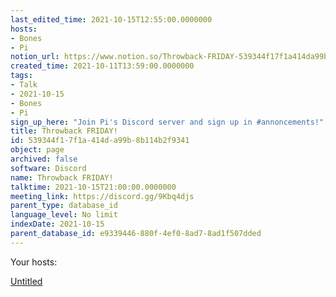 ```yaml
---
last_edited_time: 2021-10-15T12:55:00.0000000
hosts:
- Bones
- Pi
notion_url: https://www.notion.so/Throwback-FRIDAY-539344f17f1a414da99b8b114b2f9341
created_time: 2021-10-11T13:59:00.0000000
tags:
- Talk
- 2021-10-15
- Bones
- Pi
sign_up_here: "Join Pi's Discord server and sign up in #annoncements!"
title: Throwback FRIDAY!
id: 539344f1-7f1a-414d-a99b-8b114b2f9341
object: page
archived: false
software: Discord
name: Throwback FRIDAY!
talktime: 2021-10-15T21:00:00.0000000
meeting_link: https://discord.gg/9Kbq4djs
parent_type: database_id
language_level: No limit
indexDate: 2021-10-15
parent_database_id: e9339446-880f-4ef0-8ad7-8ad1f507dded
---
```




Your hosts:

[Untitled](https://www.notion.so/482e61b02b9c4456b2b4fe86bb7544c6)   





